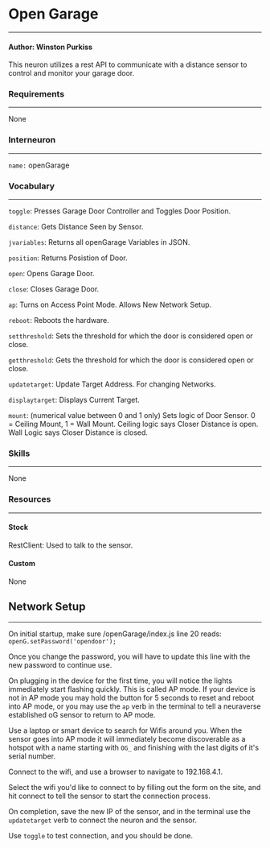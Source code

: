 [meta]: # (
	name: openGarage
	description: neuron designed to talk to the standard openGarage Sensor.
)

# Open Garage
___
#### Author: Winston Purkiss

This neuron utilizes a rest API to communicate with a distance sensor to control and monitor your garage door.

### Requirements
___
None

### Interneuron
___
`name:` openGarage

### Vocabulary
___
`toggle`: Presses Garage Door Controller and Toggles Door Position.

`distance`: Gets Distance Seen by Sensor.

`jvariables`: Returns all openGarage Variables in JSON.

`position`: Returns Posistion of Door.

`open`: Opens Garage Door.

`close`: Closes Garage Door.

`ap`: Turns on Access Point Mode. Allows New Network Setup.

`reboot`: Reboots the hardware.

`setthreshold`: Sets the threshold for which the door is considered open or close.

`getthreshold`: Gets the threshold for which the door is considered open or close.

`updatetarget`: Update Target Address. For changing Networks.

`displaytarget`: Displays Current Target.

`mount`: (numerical value between 0 and 1 only) Sets logic of Door Sensor. 0 = Ceiling Mount, 1 = Wall Mount. Ceiling logic says Closer Distance is open. Wall Logic says Closer Distance is closed.

### Skills
___
None

### Resources
___
#### Stock
RestClient: Used to talk to the sensor.

#### Custom
None


## Network Setup
___

On initial startup, make sure /openGarage/index.js line 20 reads: 
`openG.setPassword('opendoor');`

Once you change the password, you will have to update this line with the new password to continue use.

On plugging in the device for the first time, you will notice the lights immediately start flashing quickly. This is called AP mode. If your device is not in AP mode you may hold the button for 5 seconds to reset and reboot into AP mode, or you may use the `ap` verb in the terminal to tell a neuraverse established oG sensor to return to AP mode. 

Use a laptop or smart device to search for Wifis around you. When the sensor goes into AP mode it will immediately become discoverable as a hotspot with a name starting with `OG_` and finishing with the last digits of it's serial number. 

Connect to the wifi, and use a browser to navigate to 192.168.4.1.

Select the wifi you'd like to connect to by filling out the form on the site, and hit connect to tell the sensor to start the connection process. 

On completion, save the new IP of the sensor, and in the terminal use the `updatetarget` verb to connect the neuron and the sensor. 

Use `toggle` to test connection, and you should be done.
